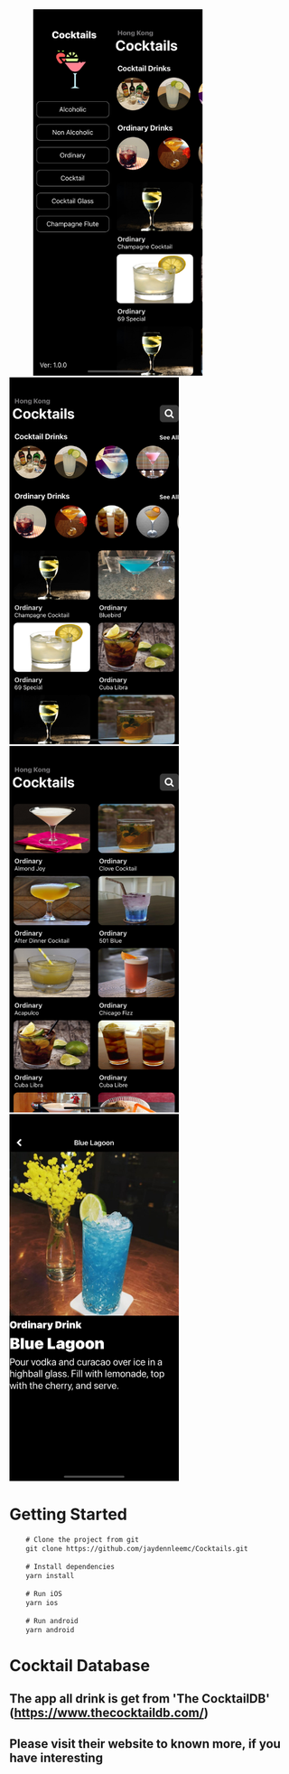 <div>
    <img src='./docs/preview1.png' width=300 style="margin-left:42px">
    <img src='./docs/preview2.png' width=300>
    <img src='./docs/preview3.png' width=300>
    <img src='./docs/preview4.png' width=300>
</div>

# Getting Started

```
    # Clone the project from git
    git clone https://github.com/jaydennleemc/Cocktails.git

    # Install dependencies
    yarn install

    # Run iOS
    yarn ios

    # Run android
    yarn android
```

# Cocktail Database

## The app all drink is get from 'The CocktailDB' (https://www.thecocktaildb.com/)

## Please visit their website to known more, if you have interesting
